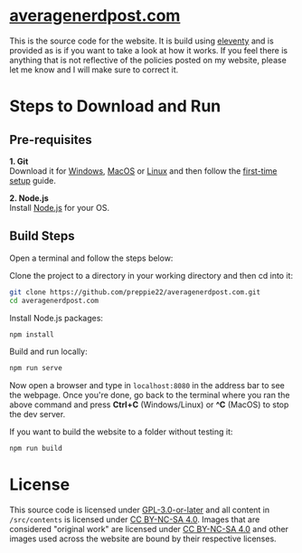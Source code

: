 # [averagenerdpost.com](https://www.averagenerdpost.com)

This is the source code for the website. It is build using [eleventy](https://www.11ty.dev/) and is provided as is if you want to take a look at how it works. If you feel there is anything that is not reflective of the policies posted on my website, please let me know and I will make sure to correct it.

# Steps to Download and Run

## Pre-requisites

**1. Git**  
Download it for [Windows](https://git-scm.com/downloads/win), [MacOS](https://git-scm.com/downloads/mac) or [Linux](https://git-scm.com/downloads/linux) and then follow the [first-time setup](https://git-scm.com/book/en/v2/Getting-Started-First-Time-Git-Setup) guide.

**2. Node.js**  
Install [Node.js](https://nodejs.org/en/download) for your OS.

## Build Steps
Open a terminal and follow the steps below:

Clone the project to a directory in your working directory and then cd into it: 
```bash
git clone https://github.com/preppie22/averagenerdpost.com.git
cd averagenerdpost.com
```

Install Node.js packages:
```bash
npm install
```

Build and run locally:
```bash 
npm run serve
```
Now open a browser and type in `localhost:8080` in the address bar to see the webpage. Once you're done, go back to the terminal where you ran the above command and press **Ctrl+C** (Windows/Linux) or **^C** (MacOS) to stop the dev server.

If you want to build the website to a folder without testing it:
```bash
npm run build
```

# License

This source code is licensed under [GPL-3.0-or-later](LICENSE.md) and all content in `/src/contents` is licensed under [CC BY-NC-SA 4.0](https://creativecommons.org/licenses/by-nc-sa/4.0/). Images that are considered "original work" are licensed under [CC BY-NC-SA 4.0](https://creativecommons.org/licenses/by-nc-sa/4.0/) and other images used across the website are bound by their respective licenses.
